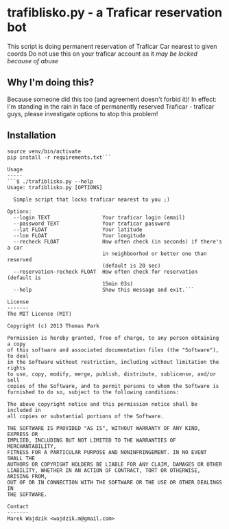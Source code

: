 trafiblisko.py - a Traficar reservation bot
===========================================

This script is doing permanent reservation of Traficar Car nearest to given coords
Do not use this on your traficar account as it *may be locked because of abuse*

Why I'm doing this?
-------------------
Because someone did this too (and agreement doesn't forbid it)! In effect: I'm standing in the rain 
in face of permanently reserved Traficar - traficar guys, please investigate options to stop this problem!

Installation
------------
```virtualenv -p python3 venv
source venv/bin/activate
pip install -r requirements.txt```

Usage
-----
```$ ./trafiblisko.py --help
Usage: trafiblisko.py [OPTIONS]

  Simple script that locks traficar nearest to you ;)

Options:
  --login TEXT                 Your traficar login (email)
  --password TEXT              Your traficar password
  --lat FLOAT                  Your latitude
  --lon FLOAT                  Your longitude
  --recheck FLOAT              How often check (in seconds) if there's a car
                               in neighboorhod or better one than reserved
                               (default is 20 sec)
  --reservation-recheck FLOAT  How often check for reservation (default is
                               15min 03s)
  --help                       Show this message and exit.```

License
-------
The MIT License (MIT)

Copyright (c) 2013 Thomas Park

Permission is hereby granted, free of charge, to any person obtaining a copy
of this software and associated documentation files (the "Software"), to deal
in the Software without restriction, including without limitation the rights
to use, copy, modify, merge, publish, distribute, sublicense, and/or sell
copies of the Software, and to permit persons to whom the Software is
furnished to do so, subject to the following conditions:

The above copyright notice and this permission notice shall be included in
all copies or substantial portions of the Software.

THE SOFTWARE IS PROVIDED "AS IS", WITHOUT WARRANTY OF ANY KIND, EXPRESS OR
IMPLIED, INCLUDING BUT NOT LIMITED TO THE WARRANTIES OF MERCHANTABILITY,
FITNESS FOR A PARTICULAR PURPOSE AND NONINFRINGEMENT. IN NO EVENT SHALL THE
AUTHORS OR COPYRIGHT HOLDERS BE LIABLE FOR ANY CLAIM, DAMAGES OR OTHER
LIABILITY, WHETHER IN AN ACTION OF CONTRACT, TORT OR OTHERWISE, ARISING FROM,
OUT OF OR IN CONNECTION WITH THE SOFTWARE OR THE USE OR OTHER DEALINGS IN
THE SOFTWARE.

Contact
-------
Marek Wajdzik <wajdzik.m@gmail.com>